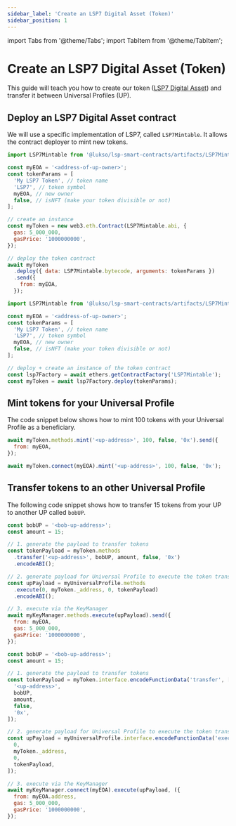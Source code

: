 ```yaml
---
sidebar_label: 'Create an LSP7 Digital Asset (Token)'
sidebar_position: 1
---
```


import Tabs from '@theme/Tabs';
import TabItem from '@theme/TabItem';

# Create an LSP7 Digital Asset (Token)

This guide will teach you how to create our token ([LSP7 Digital Asset](../../standards/nft-2.0/lsp7-digital-asset)) and transfer it between Universal Profiles (UP).

## Deploy an LSP7 Digital Asset contract

We will use a specific implementation of LSP7, called `LSP7Mintable`. It allows the contract deployer to mint new tokens.

<Tabs>
  
  <TabItem value="web3js" label="web3.js">

```javascript
import LSP7Mintable from '@lukso/lsp-smart-contracts/artifacts/LSP7Mintable.json';

const myEOA = '<address-of-up-owner>';
const tokenParams = [
  'My LSP7 Token', // token name
  'LSP7', // token symbol
  myEOA, // new owner
  false, // isNFT (make your token divisible or not)
];

// create an instance
const myToken = new web3.eth.Contract(LSP7Mintable.abi, {
  gas: 5_000_000,
  gasPrice: '1000000000',
});

// deploy the token contract
await myToken
  .deploy({ data: LSP7Mintable.bytecode, arguments: tokenParams })
  .send({
    from: myEOA,
  });
```

  </TabItem>

  <TabItem value="ethersjs" label="ethers.js">

```javascript
import LSP7Mintable from '@lukso/lsp-smart-contracts/artifacts/LSP7Mintable.json';

const myEOA = '<address-of-up-owner>';
const tokenParams = [
  'My LSP7 Token', // token name
  'LSP7', // token symbol
  myEOA, // new owner
  false, // isNFT (make your token divisible or not)
];

// deploy + create an instance of the token contract
const lsp7Factory = await ethers.getContractFactory('LSP7Mintable');
const myToken = await lsp7Factory.deploy(tokenParams);
```

  </TabItem>

</Tabs>

## Mint tokens for your Universal Profile

The code snippet below shows how to mint 100 tokens with your Universal Profile as a beneficiary.

<Tabs>
  
  <TabItem value="web3js" label="web3.js">

```javascript
await myToken.methods.mint('<up-address>', 100, false, '0x').send({
  from: myEOA,
});
```

  </TabItem>

  <TabItem value="ethersjs" label="ethers.js">

```javascript
await myToken.connect(myEOA).mint('<up-address>', 100, false, '0x');
```

  </TabItem>

</Tabs>

## Transfer tokens to an other Universal Profile

The following code snippet shows how to transfer 15 tokens from your UP to another UP called `bobUP`.

<Tabs>
  
  <TabItem value="web3js" label="web3.js">

```javascript
const bobUP = '<bob-up-address>';
const amount = 15;

// 1. generate the payload to transfer tokens
const tokenPayload = myToken.methods
  .transfer('<up-address>', bobUP, amount, false, '0x')
  .encodeABI();

// 2. generate payload for Universal Profile to execute the token transfer on the token contract
const upPayload = myUniversalProfile.methods
  .execute(0, myToken._address, 0, tokenPayload)
  .encodeABI();

// 3. execute via the KeyManager
await myKeyManager.methods.execute(upPayload).send({
  from: myEOA,
  gas: 5_000_000,
  gasPrice: '1000000000',
});
```

  </TabItem>

  <TabItem value="ethersjs" label="ethers.js">

```javascript
const bobUP = '<bob-up-address>';
const amount = 15;

// 1. generate the payload to transfer tokens
const tokenPayload = myToken.interface.encodeFunctionData('transfer', [
  '<up-address>',
  bobUP,
  amount,
  false,
  '0x',
]);

// 2. generate payload for Universal Profile to execute the token transfer on the token contract
const upPayload = myUniversalProfile.interface.encodeFunctionData('execute', [
  0,
  myToken._address,
  0,
  tokenPayload,
]);

// 3. execute via the KeyManager
await myKeyManager.connect(myEOA).execute(upPayload, ({
  from: myEOA.address,
  gas: 5_000_000,
  gasPrice: '1000000000',
});
```

  </TabItem>

</Tabs>
